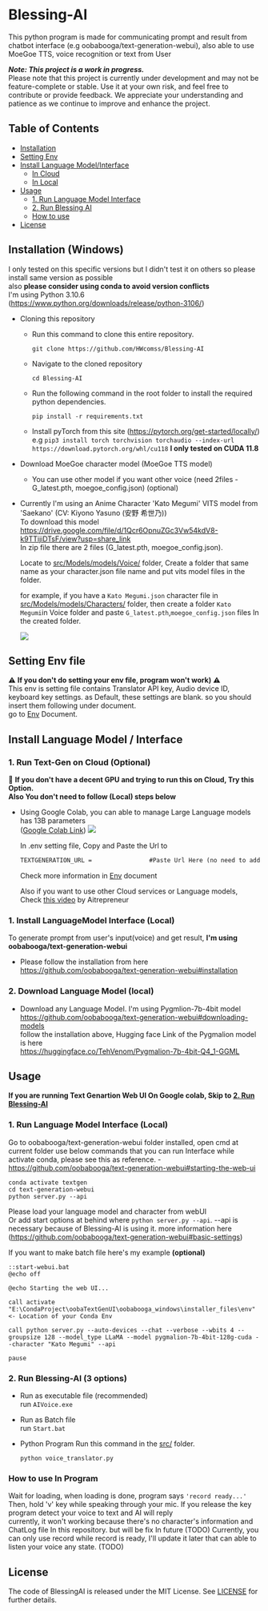 # Blessing-AI

This python program is made for communicating prompt and result from chatbot interface (e.g oobabooga/text-generation-webui), also able to use MoeGoe TTS, voice recognition or text from User

***Note: This project is a work in progress.***  
Please note that this project is currently under development and may not be feature-complete or stable. Use it at your own risk, and feel free to contribute or provide feedback. We appreciate your understanding and patience as we continue to improve and enhance the project.

## Table of Contents

- [Installation](#installation-windows)  
- [Setting Env](#setting-env-file)  
- [Install Language Model/Interface](#install-language-model--interface)  
  - [In Cloud](#1-run-text-gen-on-cloud-optional)  
  - [In Local](#1-install-languagemodel-interface-local)  
- [Usage](#usage)  
  - [1. Run Language Model Interface](#1-run-language-model-interface-local)  
  - [2. Run Blessing AI](#2-run-blessing-ai-3-options)  
  - [How to use](#how-to-use-in-program)  
- [License](#license)  

## Installation (Windows)

I only tested on this specific versions but I didn't test it on others so please install same version as possible  
also **please consider using conda to avoid version conflicts**  
I'm using Python 3.10.6 (https://www.python.org/downloads/release/python-3106/)  

- Cloning this repository
  
  - Run this command to clone this entire repository.
    
    ```
    git clone https://github.com/HWcomss/Blessing-AI
    ```
  
  - Navigate to the cloned repository
    
    ```
    cd Blessing-AI
    ```
  
  - Run the following command in the root folder to install the required python dependencies.
    
    ```
    pip install -r requirements.txt
    ```
  
  - Install pyTorch from this site (https://pytorch.org/get-started/locally/)  
    e.g ```pip3 install torch torchvision torchaudio --index-url https://download.pytorch.org/whl/cu118``` **I only tested on CUDA 11.8**

- Download MoeGoe character model (MoeGoe TTS model)
  
  - You can use other model if you want other voice (need 2files - G_latest.pth, moegoe_config.json) (optional)  

- Currently I'm using an Anime Character 'Kato Megumi' VITS model from 'Saekano' (CV: Kiyono Yasuno (安野 希世乃))  
  To download this model https://drive.google.com/file/d/1Qcr6OpnuZGc3Vw54kdV8-k9TTijiDTsF/view?usp=share_link  
  In zip file there are 2 files (G_latest.pth, moegoe_config.json).  
  
  Locate to [src/Models/models/Voice/](src/Models/Voice/) folder, Create a folder that same name as your character.json file name and put vits model files in the folder.
  
  for example, if you have a `Kato Megumi.json` character file in  [src/Models/models/Characters/](src/Models/Characters/) folder, then create a folder `Kato Megumi`in Voice folder and paste `G_latest.pth`,`moegoe_config.json` files In the created folder.

  ![](docs/screenshots/MoeGoeModels.png?raw=true)

## Setting Env file

 :warning: **If you don't do setting your env file, program won't work)** :warning:  
This env is setting file contains Translator API key, Audio device ID, keyboard key settings. as Default, these settings are blank. so you should insert them following under document.  
go to [Env](docs/ENV.md) Document.  

## Install Language Model / Interface

### 1. Run Text-Gen on Cloud (Optional)

:pushpin: **If you don't have a decent GPU and trying to run this on Cloud, Try this Option.  
Also You don't need to follow (Local) steps below**  

- Using Google Colab, you can able to manage Large Language models has 13B parameters  
  ([Google Colab Link](https://colab.research.google.com/drive/1VwEONZNajP4WGwJ8bw55MODHQ_yq1hpJ?usp=sharing))
  ![](docs/screenshots/ColabApiServerUrl.png?raw=true)
  
  In .env setting file, Copy and Paste the Url to  
  
  ```diff
  TEXTGENERATION_URL =                #Paste Url Here (no need to add Quotation mark)
  ```
  
  Check more information in [Env](https://github.com/HWcomss/Blessing-AI/blob/main/docs/ENV.md#textgen-api-url) document  
  
  Also if you want to use other Cloud services or Language models, Check [this video](https://www.youtube.com/watch?v=TP2yID7Ubr4&t=2s) by Aitrepreneur

### 1. Install LanguageModel Interface (Local)

To generate prompt from user's input(voice) and get result, **I'm using oobabooga/text-generation-webui**  

- Please follow the installation from here  
  https://github.com/oobabooga/text-generation-webui#installation  

### 2. Download Language Model (local)

- Download any Language Model. I'm using Pygmlion-7b-4bit model  
  https://github.com/oobabooga/text-generation-webui#downloading-models  
  follow the installation above, Hugging face Link of the Pygmalion model is here  
  https://huggingface.co/TehVenom/Pygmalion-7b-4bit-Q4_1-GGML  

## Usage

**If you are running Text Genartion Web UI On Google colab, Skip to [2. Run Blessing-AI](#2-run-blessing-ai-3-options)**  

### 1. Run Language Model Interface (Local)

Go to oobabooga/text-generation-webui folder installed, open cmd at current folder
use below commands that you can run Interface while activate conda, please see this as reference. - https://github.com/oobabooga/text-generation-webui#starting-the-web-ui  

```
conda activate textgen
cd text-generation-webui
python server.py --api
```

Please load your language model and character from webUI  
Or add start options at behind where `python server.py --api`. --api is necessary because of Blessing-AI is using it.
more information here (https://github.com/oobabooga/text-generation-webui#basic-settings)  

If you want to make batch file here's my example **(optional)**  

```
::start-webui.bat
@echo off

@echo Starting the web UI...

call activate "E:\CondaProject\oobaTextGenUI\oobabooga_windows\installer_files\env" <- Location of your Conda Env

call python server.py --auto-devices --chat --verbose --wbits 4 --groupsize 128 --model_type LLaMA --model pygmalion-7b-4bit-128g-cuda --character "Kato Megumi" --api

pause
```

### 2. Run Blessing-AI (3 options)

- Run as executable file (recommended)  
  run ```AIVoice.exe```

- Run as Batch file  
  run ```Start.bat```

- Python Program
  Run this command in the [src/](src) folder.  
  
  ```
  python voice_translator.py
  ```

### How to use In Program

Wait for loading, when loading is done, program says ```'record ready...'```  
Then, hold 'v' key while speaking through your mic.
If you release the key program detect your voice to text and AI will reply  
currently, it won't working because there's no character's information and ChatLog file In this repository. but will be fix In future (TODO)
Currently, you can only use record while record is ready, I'll update it later that can able to listen your voice any state. (TODO)  

## License

The code of BlessingAI is released under the MIT License. See [LICENSE](LICENSE.md) for further details.
